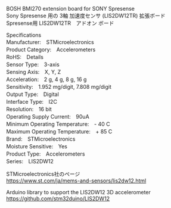 BOSH BMI270 extension board for SONY Spresense  
Sony Spresense 用の 3軸 加速度センサ (LIS2DW12TR) 拡張ボード  
Spresense用 LIS2DW12TR　アドオン ボード  
  
Specifications  
Manufacturer:　STMicroelectronics  
Product Category:　Accelerometers  
RoHS:　Details  
Sensor Type:　3-axis  
Sensing Axis:　X, Y, Z  
Acceleration:　2 g, 4 g, 8 g, 16 g  
Sensitivity:　1.952 mg/digit, 7.808 mg/digit  
Output Type:　Digital  
Interface Type:　I2C  
Resolution:　16 bit  
Operating Supply Current:　90uA  
Minimum Operating Temperature:　- 40 C  
Maximum Operating Temperature:　+ 85 C  
Brand:　STMicroelectronics  
Moisture Sensitive:　Yes  
Product Type:　Accelerometers  
Series:　LIS2DW12  
  
STMicroelectronics社のページ  
https://www.st.com/ja/mems-and-sensors/lis2dw12.html  
  
Arduino library to support the LIS2DW12 3D accelerometer  
https://github.com/stm32duino/LIS2DW12  
